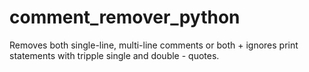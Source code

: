 # comment_remover_python
Removes both single-line, multi-line comments or both + ignores print statements with tripple single and double - quotes.
